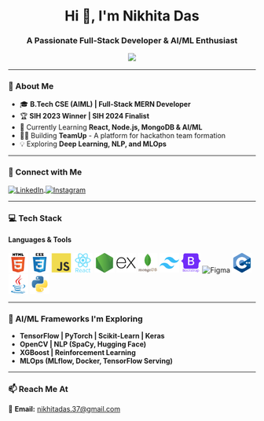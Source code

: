 <h1 align="center">Hi 👋, I'm Nikhita Das</h1>
<h3 align="center">A Passionate Full-Stack Developer & AI/ML Enthusiast</h3>

<p align="center">
  <img src="https://cdn.dribbble.com/userupload/30746141/file/original-d03a37ac111c8e4e154ab92adc0547d0.gif" width="300"/>
</p>

---

### 🚀 About Me  
- 🎓 **B.Tech CSE (AIML) | Full-Stack MERN Developer**  
- 🏆 **SIH 2023 Winner | SIH 2024 Finalist**  
- 🌱 Currently Learning **React, Node.js, MongoDB & AI/ML**  
- 👨‍💻 Building **TeamUp** - A platform for hackathon team formation  
- 💡 Exploring **Deep Learning, NLP, and MLOps**  

---

### 🔗 Connect with Me  
<p align="left">
<a href="https://linkedin.com/in/nikhita-das" target="blank">
  <img align="center" src="https://raw.githubusercontent.com/rahuldkjain/github-profile-readme-generator/master/src/images/icons/Social/linked-in-alt.svg" alt="LinkedIn" height="30" width="40"/>
</a>
<a href="https://instagram.com/nikhita._0101" target="blank">
  <img align="center" src="https://raw.githubusercontent.com/rahuldkjain/github-profile-readme-generator/master/src/images/icons/Social/instagram.svg" alt="Instagram" height="30" width="40"/>
</a>
</p>

---

### 💻 Tech Stack  
#### **Languages & Tools**  
<p align="left">
  <img src="https://raw.githubusercontent.com/devicons/devicon/master/icons/html5/html5-original-wordmark.svg" alt="HTML5" width="40" height="40"/> 
  <img src="https://raw.githubusercontent.com/devicons/devicon/master/icons/css3/css3-original-wordmark.svg" alt="CSS3" width="40" height="40"/> 
  <img src="https://raw.githubusercontent.com/devicons/devicon/master/icons/javascript/javascript-original.svg" alt="JavaScript" width="40" height="40"/> 
  <img src="https://raw.githubusercontent.com/devicons/devicon/master/icons/react/react-original-wordmark.svg" alt="React" width="40" height="40"/> 
  <img src="https://raw.githubusercontent.com/devicons/devicon/master/icons/nodejs/nodejs-original.svg" alt="Node.js" width="40" height="40"/>
  <img src="https://raw.githubusercontent.com/devicons/devicon/master/icons/express/express-original.svg" alt="Express.js" width="40" height="40"/>
  <img src="https://raw.githubusercontent.com/devicons/devicon/master/icons/mongodb/mongodb-original-wordmark.svg" alt="MongoDB" width="40" height="40"/> 
  <img src="https://raw.githubusercontent.com/devicons/devicon/master/icons/tailwindcss/tailwindcss-plain.svg" alt="Tailwind CSS" width="40" height="40"/>
  <img src="https://raw.githubusercontent.com/devicons/devicon/master/icons/bootstrap/bootstrap-plain-wordmark.svg" alt="Bootstrap" width="40" height="40"/> 
  <img src="https://www.vectorlogo.zone/logos/figma/figma-icon.svg" alt="Figma" width="40" height="40"/>
  <img src="https://raw.githubusercontent.com/devicons/devicon/master/icons/cplusplus/cplusplus-original.svg" alt="C++" width="40" height="40"/>
  <img src="https://raw.githubusercontent.com/devicons/devicon/master/icons/java/java-original.svg" alt="Java" width="40" height="40"/>
  <img src="https://raw.githubusercontent.com/devicons/devicon/master/icons/python/python-original.svg" alt="Python" width="40" height="40"/>
</p>

---

### 🤖 AI/ML Frameworks I'm Exploring  
- **TensorFlow | PyTorch | Scikit-Learn | Keras**  
- **OpenCV | NLP (SpaCy, Hugging Face)**  
- **XGBoost | Reinforcement Learning**  
- **MLOps (MLflow, Docker, TensorFlow Serving)**  

---

### 📫 Reach Me At  
📧 **Email:** nikhitadas.37@gmail.com 
